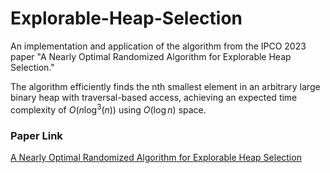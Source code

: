 # Explorable-Heap-Selection

An implementation and application of the algorithm from the IPCO 2023 paper "A Nearly Optimal Randomized Algorithm for Explorable Heap Selection."

The algorithm efficiently finds the nth smallest element in an arbitrary large binary heap with traversal-based access, achieving an expected time complexity of $O(n \log^3 (n))$ using $O(\log n)$ space.

### Paper Link

[A Nearly Optimal Randomized Algorithm for Explorable Heap Selection](https://doi.org/10.1007/978-3-031-32726-1_3)
